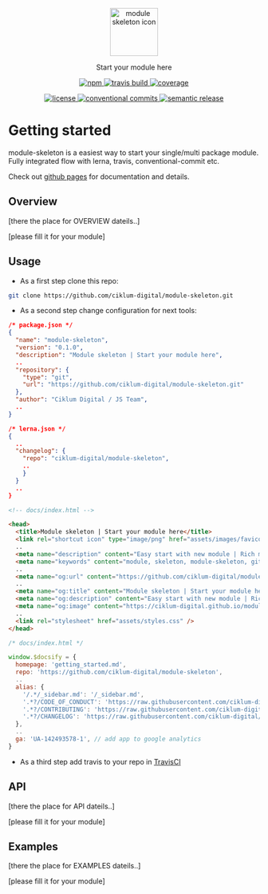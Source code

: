 <p align="center">
    <a href="https://ciklum-digital.github.io/module-skeleton/">
        <img width="96" src="https://ciklum-digital.github.io/module-skeleton/assets/images/icon.svg" alt="module skeleton icon">
    </a>    
</p>

<p align="center">Start your module here</h3>

<p align="center">
  <a href="https://www.npmjs.com/package/module-skeleton">
    <img src="https://img.shields.io/npm/v/module-skeleton.svg?style=flat" alt="npm" />
  </a>
  <a href="https://travis-ci.com/ciklum-digital/module-skeleton">
    <img src="https://img.shields.io/travis/ciklum-digital/module-skeleton/master.svg" alt="travis build" />
  </a>
  <a href='https://coveralls.io/github/ciklum-digital/module-skeleton?branch=master'>
    <img src='https://coveralls.io/repos/github/ciklum-digital/module-skeleton/badge.svg?branch=master' alt="coverage" />
  </a>
</p>

<p align="center">
  <a href="https://www.npmjs.com/package/module-skeleton">
    <img src="https://img.shields.io/npm/l/module-skeleton.svg?style=flat" alt="license" />
  </a>
  <a href="https://conventionalcommits.org">
    <img src="https://img.shields.io/badge/Conventional%20Commits-1.0.0-yellow.svg?style=flat" alt="conventional commits" />
  </a>
  <a href="https://conventionalcommits.org">
    <img src="https://img.shields.io/badge/%20%20%F0%9F%93%A6%F0%9F%9A%80-semantic--release-e10079.svg?style=flat" alt="semantic release" />
  </a>
</p>


# Getting started


module-skeleton is a easiest way to start your single/multi package module. Fully integrated flow with lerna, travis, conventional-commit etc. 

Check out [github pages]() for documentation and details.

## Overview

[there the place for OVERVIEW dateils..]

[please fill it for your module]

## Usage

- As a first step clone this repo:
```bash
git clone https://github.com/ciklum-digital/module-skeleton.git
``` 
- As a second step change configuration for next tools:

```json
/* package.json */
{
  "name": "module-skeleton",
  "version": "0.1.0",      
  "description": "Module skeleton | Start your module here",
  ..
  "repository": {
    "type": "git",
    "url": "https://github.com/ciklum-digital/module-skeleton.git"
  },
  "author": "Ciklum Digital / JS Team",
  ..
}
```  
    
```json
/* lerna.json */
{ 
  ..
  "changelog": {
    "repo": "ciklum-digital/module-skeleton",
    ..
    }
  }
  ..
}
```

```html
<!-- docs/index.html -->

<head>
  <title>Module skeleton | Start your module here</title>
  <link rel="shortcut icon" type="image/png" href="assets/images/favicon.png"> 
  ..
  <meta name="description" content="Easy start with new module | Rich module set up configuration | Best practices support">
  <meta name="keywords" content="module, skeleton, module-skeleton, github, travis, lerna, semantic-release">
  ..
  <meta name="og:url" content="https://github.com/ciklum-digital/module-skeleton/">
  ..
  <meta name="og:title" content="Module skeleton | Start your module here">
  <meta name="og:description" content="Easy start with new module | Rich module set up configuration | Best practices support">
  <meta name="og:image" content="https://ciklum-digital.github.io/module-skeleton/assets/images/favicon.png">
  ..
  <link rel="stylesheet" href="assets/styles.css" />
</head>
```

```javascript
/* docs/index.html */

window.$docsify = {                                                                                                     
  homepage: 'getting_started.md',
  repo: 'https://github.com/ciklum-digital/module-skeleton',
  ..
  alias: {
    '/.*/_sidebar.md': '/_sidebar.md',
    '.*?/CODE_OF_CONDUCT': 'https://raw.githubusercontent.com/ciklum-digital/module-skeleton/master/CODE_OF_CONDUCT.md',
    '.*?/CONTRIBUTING': 'https://raw.githubusercontent.com/ciklum-digital/module-skeleton/master/CONTRIBUTING.md',
    '.*?/CHANGELOG': 'https://raw.githubusercontent.com/ciklum-digital/module-skeleton/master/CHANGELOG.md',
  },
  ..
  ga: 'UA-142493578-1', // add app to google analytics 
}                                                                                                                       
```

- As a third step add travis to your repo in [TravisCI](http://travis-ci.com/)


## API

[there the place for API dateils..]

[please fill it for your module]   


## Examples

[there the place for EXAMPLES dateils..]    

[please fill it for your module]   
